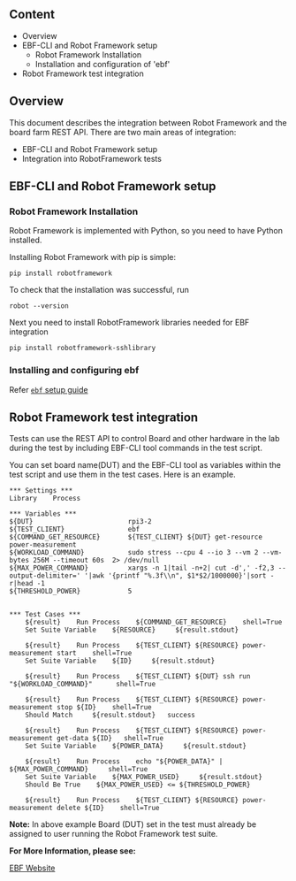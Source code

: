 ## Content

 * Overview
 * EBF-CLI and Robot Framework setup
   * Robot Framework Installation
   * Installation and configuration of 'ebf'
 * Robot Framework test integration

## Overview

This document describes the integration between Robot Framework and the board
farm REST API.  There are two main areas of integration:
 * EBF-CLI and Robot Framework setup
 * Integration into RobotFramework tests

## EBF-CLI and Robot Framework setup

### Robot Framework Installation

Robot Framework is implemented with Python, so you need to have Python installed.

Installing Robot Framework with pip is simple:
```
pip install robotframework
```

To check that the installation was successful, run
```
robot --version
```

Next you need to install RobotFramework libraries needed for EBF integration
```
pip install robotframework-sshlibrary
```

### Installing and configuring ebf

Refer [`ebf` setup guide](https://github.com/TimesysGit/board-farm-rest-api/blob/main/cli/README.md)

## Robot Framework test integration

Tests can use the REST API to control Board and other hardware in the lab during
the test by including EBF-CLI tool commands in the test script.

You can set board name(DUT) and the EBF-CLI tool as variables within the test script and use them in the test cases.
Here is an example.

```
*** Settings ***
Library    Process

*** Variables ***
${DUT}                        rpi3-2
${TEST_CLIENT}                ebf
${COMMAND_GET_RESOURCE}       ${TEST_CLIENT} ${DUT} get-resource power-measurement
${WORKLOAD_COMMAND}           sudo stress --cpu 4 --io 3 --vm 2 --vm-bytes 256M --timeout 60s  2> /dev/null
${MAX_POWER_COMMAND}          xargs -n 1|tail -n+2| cut -d',' -f2,3 --output-delimiter=' '|awk '{printf "%.3f\\n", $1*$2/1000000}'|sort -r|head -1
${THRESHOLD_POWER}            5


*** Test Cases ***
    ${result}    Run Process    ${COMMAND_GET_RESOURCE}    shell=True
    Set Suite Variable    ${RESOURCE}     ${result.stdout}

    ${result}    Run Process    ${TEST_CLIENT} ${RESOURCE} power-measurement start    shell=True
    Set Suite Variable    ${ID}     ${result.stdout}

    ${result}    Run Process    ${TEST_CLIENT} ${DUT} ssh run "${WORKLOAD_COMMAND}"      shell=True

    ${result}    Run Process    ${TEST_CLIENT} ${RESOURCE} power-measurement stop ${ID}    shell=True
    Should Match     ${result.stdout}   success

    ${result}    Run Process    ${TEST_CLIENT} ${RESOURCE} power-measurement get-data ${ID}   shell=True
    Set Suite Variable    ${POWER_DATA}     ${result.stdout}

    ${result}    Run Process    echo "${POWER_DATA}" | ${MAX_POWER_COMMAND}     shell=True
    Set Suite Variable    ${MAX_POWER_USED}     ${result.stdout}
    Should Be True    ${MAX_POWER_USED} <= ${THRESHOLD_POWER}

    ${result}    Run Process    ${TEST_CLIENT} ${RESOURCE} power-measurement delete ${ID}    shell=True
```

**Note:** In above example Board (DUT) set in the test must already be assigned to user running 
the Robot Framework test suite.

**For More Information, please see:**

[EBF Website](https://timesys.com/solutions/embedded-board-farm/)